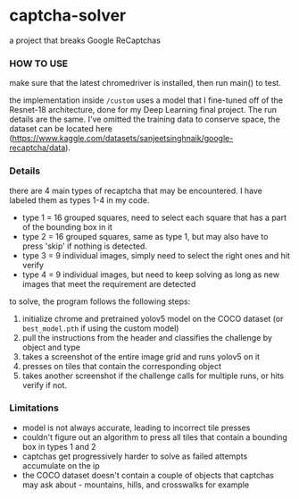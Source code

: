 # captcha-solver

a project that breaks Google ReCaptchas

### HOW TO USE

make sure that the latest chromedriver is installed, then run main() to test.

the implementation inside `/custom` uses a model that I fine-tuned off of the Resnet-18 architecture, done for my Deep Learning final project. The run details are the same. I've omitted the training data to conserve space, the dataset can be located here (https://www.kaggle.com/datasets/sanjeetsinghnaik/google-recaptcha/data).

### Details

there are 4 main types of recaptcha that may be encountered. I have labeled them as types 1-4 in my code.

- type 1 = 16 grouped squares, need to select each square that has a part of the bounding box in it
- type 2 = 16 grouped squares, same as type 1, but may also have to press 'skip' if nothing is detected.
- type 3 = 9 individual images, simply need to select the right ones and hit verify
- type 4 = 9 individual images, but need to keep solving as long as new images that meet the requirement are detected

to solve, the program follows the following steps:

1. initialize chrome and pretrained yolov5 model on the COCO dataset (or `best_model.pth` if using the custom model)
2. pull the instructions from the header and classifies the challenge by object and type
3. takes a screenshot of the entire image grid and runs yolov5 on it
4. presses on tiles that contain the corresponding object
5. takes another screenshot if the challenge calls for multiple runs, or hits verify if not.

### Limitations

- model is not always accurate, leading to incorrect tile presses
- couldn't figure out an algorithm to press all tiles that contain a bounding box in types 1 and 2
- captchas get progressively harder to solve as failed attempts accumulate on the ip
- the COCO dataset doesn't contain a couple of objects that captchas may ask about - mountains, hills, and crosswalks for example

